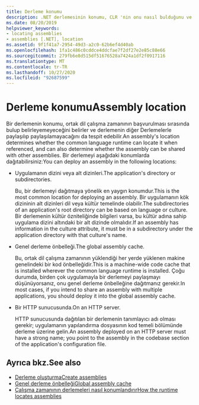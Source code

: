 ```yaml
---
title: Derleme konumu
description: .NET derlemesinin konumu, CLR 'nin onu nasıl bulduğunu ve diğer Derlemelerle paylaşılıp paylaşılamayacağını belirler.
ms.date: 08/20/2019
helpviewer_keywords:
- locating assemblies
- assemblies [.NET], location
ms.assetid: 9f1f41a7-2954-49d3-a2c0-62b6ef4d40ab
ms.openlocfilehash: 1fa1c486c0cddce4ddcfae7f2df27e2e85c88e66
ms.sourcegitcommit: 279fb6e8d515df51676528a7424a1df2f0917116
ms.translationtype: MT
ms.contentlocale: tr-TR
ms.lasthandoff: 10/27/2020
ms.locfileid: "92687599"
---
```

# <a name="assembly-location"></a><span data-ttu-id="add41-103">Derleme konumu</span><span class="sxs-lookup"><span data-stu-id="add41-103">Assembly location</span></span>

<span data-ttu-id="add41-104">Bir derlemenin konumu, ortak dil çalışma zamanının başvurulması sırasında bulup belirleyemeyeceğini belirler ve derlemenin diğer Derlemelerle paylaşılıp paylaşılamayacağını da tespit edebilir.</span><span class="sxs-lookup"><span data-stu-id="add41-104">An assembly's location determines whether the common language runtime can locate it when referenced, and can also determine whether the assembly can be shared with other assemblies.</span></span> <span data-ttu-id="add41-105">Bir derlemeyi aşağıdaki konumlarda dağıtabilirsiniz:</span><span class="sxs-lookup"><span data-stu-id="add41-105">You can deploy an assembly in the following locations:</span></span>

- <span data-ttu-id="add41-106">Uygulamanın dizini veya alt dizinleri.</span><span class="sxs-lookup"><span data-stu-id="add41-106">The application's directory or subdirectories.</span></span>

     <span data-ttu-id="add41-107">Bu, bir derlemeyi dağıtmaya yönelik en yaygın konumdur.</span><span class="sxs-lookup"><span data-stu-id="add41-107">This is the most common location for deploying an assembly.</span></span> <span data-ttu-id="add41-108">Bir uygulamanın kök dizininin alt dizinleri dil veya kültür temelinde olabilir.</span><span class="sxs-lookup"><span data-stu-id="add41-108">The subdirectories of an application's root directory can be based on language or culture.</span></span> <span data-ttu-id="add41-109">Bir derlemenin kültür özniteliğinde bilgileri varsa, bu kültür adına sahip uygulama dizini altındaki bir alt dizinde olmalıdır.</span><span class="sxs-lookup"><span data-stu-id="add41-109">If an assembly has information in the culture attribute, it must be in a subdirectory under the application directory with that culture's name.</span></span>

- <span data-ttu-id="add41-110">Genel derleme önbelleği.</span><span class="sxs-lookup"><span data-stu-id="add41-110">The global assembly cache.</span></span>

     <span data-ttu-id="add41-111">Bu, ortak dil çalışma zamanının yüklendiği her yerde yüklenen makine genelindeki bir kod önbelleğidir.</span><span class="sxs-lookup"><span data-stu-id="add41-111">This is a machine-wide code cache that is installed wherever the common language runtime is installed.</span></span> <span data-ttu-id="add41-112">Çoğu durumda, birden çok uygulamayla bir derlemeyi paylaşmayı düşünüyorsanız, onu genel derleme önbelleğine dağıtmanız gerekir.</span><span class="sxs-lookup"><span data-stu-id="add41-112">In most cases, if you intend to share an assembly with multiple applications, you should deploy it into the global assembly cache.</span></span>

- <span data-ttu-id="add41-113">Bir HTTP sunucusunda.</span><span class="sxs-lookup"><span data-stu-id="add41-113">On an HTTP server.</span></span>

     <span data-ttu-id="add41-114">HTTP sunucusunda dağıtılan bir derlemenin tanımlayıcı adı olması gerekir; uygulamanın yapılandırma dosyasının kod temeli bölümünde derleme üzerine gelin.</span><span class="sxs-lookup"><span data-stu-id="add41-114">An assembly deployed on an HTTP server must have a strong name; you point to the assembly in the codebase section of the application's configuration file.</span></span>

## <a name="see-also"></a><span data-ttu-id="add41-115">Ayrıca bkz.</span><span class="sxs-lookup"><span data-stu-id="add41-115">See also</span></span>

- [<span data-ttu-id="add41-116">Derleme oluşturma</span><span class="sxs-lookup"><span data-stu-id="add41-116">Create assemblies</span></span>](create.md)
- [<span data-ttu-id="add41-117">Genel derleme önbelleği</span><span class="sxs-lookup"><span data-stu-id="add41-117">Global assembly cache</span></span>](../../framework/app-domains/gac.md)
- [<span data-ttu-id="add41-118">Çalışma zamanının derlemeleri nasıl konumlandırır</span><span class="sxs-lookup"><span data-stu-id="add41-118">How the runtime locates assemblies</span></span>](../../framework/deployment/how-the-runtime-locates-assemblies.md)

